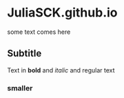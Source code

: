 # JuliaSCK.github.io

some text comes here

## Subtitle

Text in **bold** and _italic_ and regular text

### smaller
